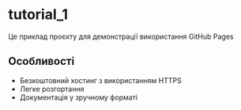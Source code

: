 # tutorial_1
Це приклад проєкту для демонстрації використання GitHub Pages
## Особливості
- Безкоштовний хостинг з використанням HTTPS
- Легке розгортання 
- Документація у зручному форматі 